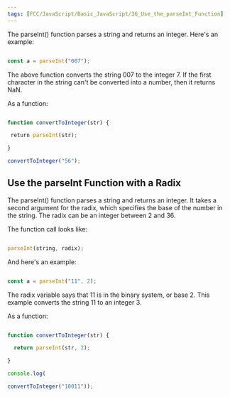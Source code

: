 ```yaml
---
tags: [FCC/JavaScript/Basic_JavaScript/36_Use_the_parseInt_Function]
---
```

The parseInt() function parses a string and returns an integer. Here's an example:

```js

const a = parseInt("007");

```

The above function converts the string 007 to the integer 7. If the first character in the string can't be converted into a number, then it returns NaN.

As a function:

```js

function convertToInteger(str) {

 return parseInt(str);

}

convertToInteger("56");

```

## Use the parseInt Function with a Radix

The parseInt() function parses a string and returns an integer. It takes a second argument for the radix, which specifies the base of the number in the string. The radix can be an integer between 2 and 36.

The function call looks like:

```js

parseInt(string, radix);

```

And here's an example:

```js

const a = parseInt("11", 2);

```

The radix variable says that 11 is in the binary system, or base 2. This example converts the string 11 to an integer 3.

As a function:

```js

function convertToInteger(str) {

  return parseInt(str, 2);

}

console.log(

convertToInteger("10011"));

```